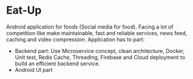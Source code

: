 # Eat-Up
Android application for foods (Social media for food).
Facing a lot of competition like make maintainable, fast and reliable services, news feed, caching and video compression.
Application has to part:
  - Backend part: Use Microservice concept, clean architecture, Docker, Unit test, Redis Cache, Threading, Firebase and Cloud deployment to build an efficient backend service.
  - Android UI part
